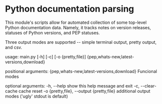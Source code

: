 # Python documentation parsing

This module's scripts allow for automated collection of some top-level Python documentation data. Namely, it tracks notes on version releases, statuses of Python versions, and PEP statuses.

Three output modes are supported -- simple terminal output, pretty output, and csv.

usage: main.py [-h] [-c] [-o {pretty,file}]
               {pep,whats-new,latest-versions,download}

positional arguments:
  {pep,whats-new,latest-versions,download}
                        Funcional modes

optional arguments:
  -h, --help            show this help message and exit
  -c, --clear-cache     cache reset
  -o {pretty,file}, --output {pretty,file}
                        additional output modes ('ugly' stdout is default)
